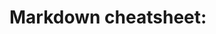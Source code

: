 # Markdown cheatsheet:
<script src="https://gist.github.com/allysonsilva/85fff14a22bbdf55485be947566cc09e.js"></script>
